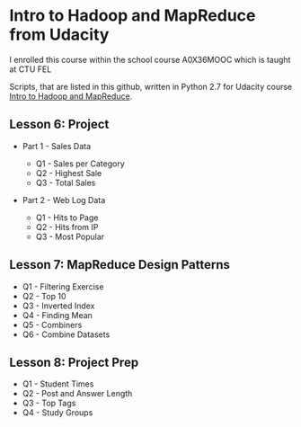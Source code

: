 # Intro to Hadoop and MapReduce from Udacity
I enrolled this course within the school course A0X36MOOC which is taught at CTU FEL

Scripts, that are listed in this github, written in Python 2.7 for Udacity course [Intro to Hadoop and MapReduce](https://www.udacity.com/course/intro-to-hadoop-and-mapreduce--ud617).

## Lesson 6: Project

- Part 1 - Sales Data
  - Q1 - Sales per Category 
  - Q2 - Highest Sale
  - Q3 - Total Sales

- Part 2 - Web Log Data
  - Q1 - Hits to Page
  - Q2 - Hits from IP
  - Q3 - Most Popular

## Lesson 7: MapReduce Design Patterns
- Q1 - Filtering Exercise
- Q2 - Top 10
- Q3 - Inverted Index
- Q4 - Finding Mean
- Q5 - Combiners
- Q6 - Combine Datasets

## Lesson 8: Project Prep
- Q1 - Student Times
- Q2 - Post and Answer Length
- Q3 - Top Tags
- Q4 - Study Groups